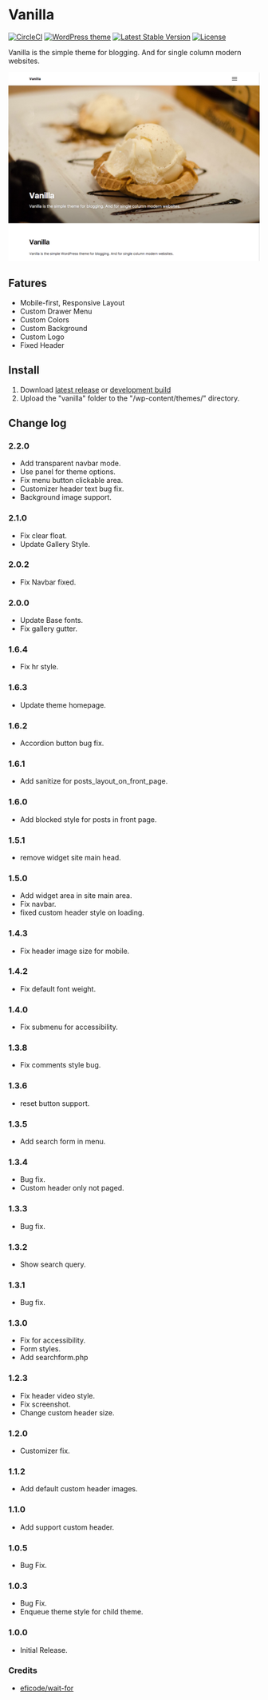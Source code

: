 # Vanilla

[![CircleCI](https://circleci.com/gh/torounit/vanilla.svg?style=svg)](https://circleci.com/gh/torounit/vanilla)
[![WordPress theme](https://img.shields.io/wordpress/theme/dt/vanilla.svg?style=flat-square)]()
[![Latest Stable Version](https://poser.pugx.org/torounit/vanilla/v/stable)](https://packagist.org/packages/torounit/vanilla?format=flat-square)
[![License](https://poser.pugx.org/torounit/vanilla/license)](https://packagist.org/packages/torounit/vanilla?format=flat-square)

Vanilla is the simple theme for blogging. And for single column modern websites.

![Screenshot](https://raw.githubusercontent.com/torounit/vanilla/master/screenshot.png)


## Fatures

* Mobile-first, Responsive Layout
* Custom Drawer Menu
* Custom Colors
* Custom Background
* Custom Logo
* Fixed Header

## Install

1. Download [latest release](https://wordpress.org/themes/vanilla/) or [development build](https://github.com/torounit/vanilla/archive/dist.zip)
2. Upload the "vanilla" folder to the "/wp-content/themes/" directory.

## Change log

### 2.2.0
* Add transparent navbar mode.
* Use panel for theme options.
* Fix menu button clickable area.
* Customizer header text bug fix.
* Background image support.

### 2.1.0
* Fix clear float.
* Update Gallery Style.

### 2.0.2
* Fix Navbar fixed.

### 2.0.0
* Update Base fonts.
* Fix gallery gutter.

### 1.6.4
* Fix hr style.

### 1.6.3
* Update theme homepage.

### 1.6.2
* Accordion button bug fix.

### 1.6.1
* Add sanitize for posts_layout_on_front_page.

### 1.6.0
* Add blocked style for posts in front page.

### 1.5.1
* remove widget site main head.

### 1.5.0
* Add widget area in site main area.
* Fix navbar.
* fixed custom header style on loading.

### 1.4.3
* Fix header image size for mobile.

### 1.4.2
* Fix default font weight.

### 1.4.0
* Fix submenu for accessibility.

### 1.3.8
* Fix comments style bug.

### 1.3.6
* reset button support.

### 1.3.5
* Add search form in menu.

### 1.3.4
* Bug fix.
* Custom header only not paged.

### 1.3.3
* Bug fix.

### 1.3.2
* Show search query.

### 1.3.1
* Bug fix.

### 1.3.0
* Fix for accessibility.
* Form styles.
* Add searchform.php

### 1.2.3
* Fix header video style.
* Fix screenshot.
* Change custom header size.

### 1.2.0
* Customizer fix.

### 1.1.2
* Add default custom header images.

### 1.1.0
* Add support custom header.

### 1.0.5
* Bug Fix.

### 1.0.3
* Bug Fix.
* Enqueue theme style for child theme.

### 1.0.0
* Initial Release.

### Credits

* [eficode/wait-for](https://github.com/eficode/wait-for)

